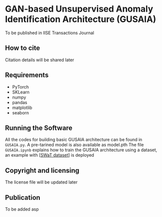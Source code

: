 # GAN-based Unsupervised Anomaly Identification Architecture (GUSAIA)

To be published in IISE Transactions Journal

## How to cite

Citation details will be shared later
## Requirements
 * PyTorch
 * SKLearn
* numpy
* pandas
* matplotlib
* seaborn

## Running the Software

All the codes for building basic GUSAIA architecture can be found in `GUSAIA.py`. A pre-tarined model is also available as model.pth 
The file `GUSAIA.ipynb` explains how to train the GUSAIA architecture using a dataset, an example with  [[SWaT dataset](https://mlad.kaspersky.com/swat-testbed/)] is deployed

## Copyright and licensing

The license file will be updated later

## Publication
To be added asp
